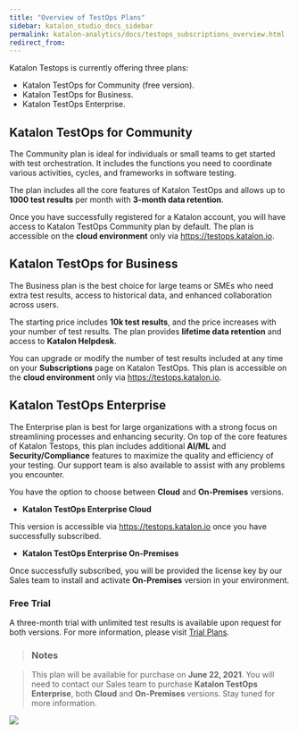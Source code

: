 ```yaml
---
title: "Overview of TestOps Plans" 
sidebar: katalon_studio_docs_sidebar
permalink: katalon-analytics/docs/testops_subscriptions_overview.html 
redirect_from:
---
```


Katalon Testops is currently offering three plans: 

* Katalon TestOps for Community (free version).
* Katalon TestOps for Business.
* Katalon TestOps Enterprise.

## Katalon TestOps for Community ##

The Community plan is ideal for individuals or small teams to get started with test orchestration. It includes the functions you need to coordinate various activities, cycles, and frameworks in software testing.

The plan includes all the core features of Katalon TestOps and allows up to **1000 test results** per month with **3-month data retention**.

Once you have successfully registered for a Katalon account, you will have access to Katalon TestOps Community plan by default. The plan is accessible on the **cloud environment** only via https://testops.katalon.io.

## Katalon TestOps for Business ##

The Business plan is the best choice for large teams or SMEs who need extra test results, access to historical data, and enhanced collaboration across users. 

The starting price includes **10k test results**, and the price increases with your number of test results. The plan provides **lifetime data retention** and access to **Katalon Helpdesk**. 

You can upgrade or modify the number of test results included at any time on your **Subscriptions** page on Katalon TestOps. This plan is accessible on the **cloud environment** only via https://testops.katalon.io.

## Katalon TestOps Enterprise ## 

The Enterprise plan is best for large organizations with a strong focus on streamlining processes and enhancing security.
On top of the core features of Katalon Testops, this plan includes additional **AI/ML** and **Security/Compliance** features to maximize the quality and efficiency of your testing. Our support team is also available to assist with any problems you encounter.

You have the option to choose between **Cloud** and **On-Premises** versions. 

* **Katalon TestOps Enterprise Cloud**

This version is accessible via https://testops.katalon.io once you have successfully subscribed.

* **Katalon TestOps Enterprise On-Premises**

Once successfully subscribed, you will be provided the license key by our Sales team to install and activate **On-Premises** version in your environment.

### Free Trial ###

A three-month trial with unlimited test results is available upon request for both versions. For more information, please visit [Trial Plans](https://docs.katalon.com/katalon-analytics/docs/trial-plans.html#).

>### Notes ###

>This plan will be available for purchase on **June 22, 2021**. You will need to contact our Sales team to purchase **Katalon TestOps Enterprise**, both **Cloud** and **On-Premises** versions. Stay tuned for more information.

![](https://github.com/katalon-studio/docs-images/raw/master/katalon-analytics/docs/testops_subscriptions_overview/kt_table_com_ent.png)